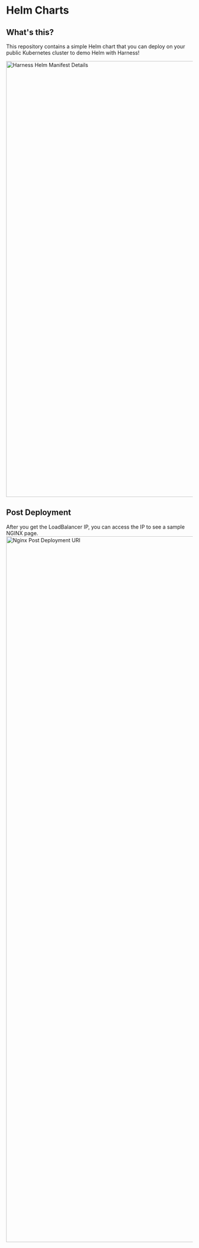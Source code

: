 # Helm Charts 

## What's this?

This repository contains a simple Helm chart that you can deploy on your public Kubernetes cluster to demo Helm with Harness!

<img width="1176" alt="Harness Helm Manifest Details" src="https://user-images.githubusercontent.com/67012359/179702273-0133a99b-1b08-4508-8dd7-c8b5ea0d85c4.png">


## Post Deployment

After you get the LoadBalancer IP, you can access the IP to see a sample NGINX page.
<img width="1904" alt="Nginx Post Deployment URI" src="https://user-images.githubusercontent.com/67012359/179729542-cffb2585-57a8-4d18-a48a-9114c6c71898.png">
